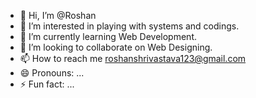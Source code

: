 - 👋 Hi, I’m @Roshan
- 👀 I’m interested in playing with systems and codings.
- 🌱 I’m currently learning Web Development.
- 💞️ I’m looking to collaborate on Web Designing.
- 📫 How to reach me roshanshrivastava123@gmail.com
- 😄 Pronouns: ...
- ⚡ Fun fact: ...

<!---
ros-glitch/ros-glitch is a ✨ special ✨ repository because its `README.md` (this file) appears on your GitHub profile.
You can click the Preview link to take a look at your changes.
--->
